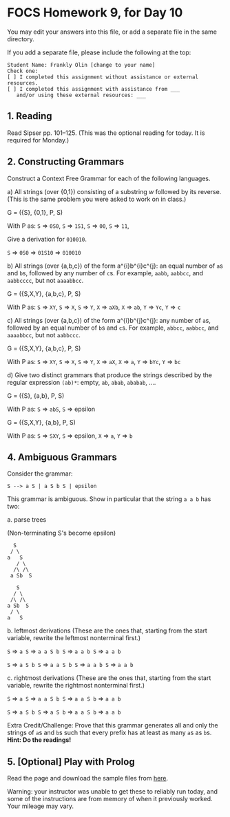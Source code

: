# FOCS Homework 9, for Day 10

You may edit your answers into this file, or add a separate file in the same directory.

If you add a separate file, please include the following at the top:

```
Student Name: Frankly Olin [change to your name]
Check one:
[ ] I completed this assignment without assistance or external resources.
[ ] I completed this assignment with assistance from ___
   and/or using these external resources: ___
```

## 1. Reading

Read Sipser pp. 101–125. (This was the optional reading for today. It is required for Monday.)

## 2. Constructing Grammars

Construct a Context Free Grammar for each of the following languages.

a) All strings (over {0,1}) consisting of a substring _w_ followed by its reverse. (This is the same problem you were asked to work on in class.)


G = ({S}, {0,1}, P, S)

With P as: 
`S` => `0S0`, 
`S` => `1S1`, 
`S` => `00`, 
`S` => `11`, 

Give a derivation for `010010`.

`S` => `0S0` => `01S10` => `010010`

b) All strings (over {a,b,c}) of the form a^{i}b^{i}c^{j}: an equal number of `a`s and `b`s, followed by any number of `c`s. For example, `aabb`, `aabbcc`, and `aabbcccc`, but not `aaaabbcc`.

G = ({S,X,Y}, {a,b,c}, P, S)

With P as: 
`S` => `XY`, 
`S` => `X`, 
`S` => `Y`, 
`X` => `aXb`, 
`X` => `ab`, 
`Y` => `Yc`, 
`Y` => `c`

c) All strings (over {a,b,c}) of the form a^{i}b^{j}c^{j}: any number of `a`s, followed by an equal number of `b`s and `c`s. For example, `abbcc`, `aabbcc`, and `aaaabbcc`, but not `aabbccc`.

G = ({S,X,Y}, {a,b,c}, P, S)

With P as: 
`S` => `XY`, 
`S` => `X`, 
`S` => `Y`, 
`X` => `aX`, 
`X` => `a`, 
`Y` => `bYc`, 
`Y` => `bc`

d) Give two distinct grammars that produce the strings described by the regular expression `(ab)*`: empty, `ab`, `abab`, `ababab`, ….

G = ({S}, {a,b}, P, S)

With P as: 
`S` => `abS`, 
`S` => epsilon

G = ({S,X,Y}, {a,b}, P, S)

With P as: 
`S` => `SXY`, 
`S` => epsilon, 
`X` => `a`, 
`Y` => `b`

## 4. Ambiguous Grammars

Consider the grammar:

    S --> a S | a S b S | epsilon 

This grammar is ambiguous. Show in particular that the string `a a b` has
two:

a. parse trees

(Non-terminating S's become epsilon)

```
  S
 / \
a   S
   / \
  /\ /\
 a Sb  S
```

```
   S
  / \
 /\ /\
a Sb  S
 / \
a   S
```

b. leftmost derivations (These are the ones that, starting from the start variable, rewrite the leftmost nonterminal first.)

`S` => `a S` => `a a S b S` => `a a b S` => `a a b`

`S` => `a S b S` => `a a S b S` => `a a b S` => `a a b`

c. rightmost derivations (These are the ones that, starting from the start variable, rewrite the rightmost nonterminal first.)

`S` => `a S` => `a a S b S` => `a a S b` => `a a b`

`S` => `a S b S` => `a S b` => `a a S b` => `a a b`

Extra Credit/Challenge: Prove that this grammar generates all and only the strings of `a`s and `b`s such that every prefix has at least as many `a`s as `b`s. **Hint: Do the readings!**

## 5. [Optional] Play with Prolog

Read the page and download the sample files from [here](https://sites.google.com/site/focs16fall/prolog).

Warning: your instructor was unable to get these to reliably run today, and some of the instructions are from memory of when it previously worked. Your mileage may vary.